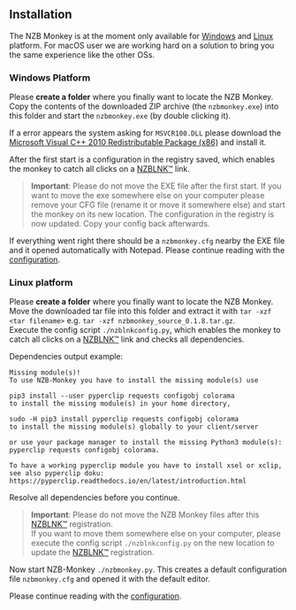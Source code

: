 ## Installation

The NZB Monkey is at the moment only available for [Windows](#windows-platform)
and [Linux](#linux-platform) platform. For macOS user we are working hard on a
solution to bring you the same experience like the other OSs.

### Windows Platform

Please **create a folder** where you finally want to locate the NZB Monkey. Copy
the contents of the downloaded ZIP archive (the `nzbmonkey.exe`) into this folder
and start the `nzbmonkey.exe` (by double clicking it).

If a error appears the system asking for `MSVCR100.DLL` please download the
[Microsoft Visual C++ 2010 Redistributable Package (x86)](https://www.microsoft.com/en-US/download/details.aspx?id=5555)
and install it.

After the first start is a configuration in the registry saved, which enables the
monkey to catch all clicks on a [NZBLNK™](https://nzblnk.github.io) link.  

> **Important**: Please do not move the EXE file after the first start. If you want
to move the exe somewhere else on your computer please remove your CFG file
(rename it or move it somewhere else) and start the monkey on its new location.
The configuration in the registry is now updated. Copy your config back afterwards.

If everything went right there should be a `nzbmonkey.cfg` nearby the EXE file
and it opened automatically with Notepad. Please continue reading with the
[configuration](#configuration).

### Linux platform

Please **create a folder** where you finally want to locate the NZB Monkey.
Move the downloaded tar file into this folder and extract it with
`tar -xzf <tar filename>` e.g. `tar -xzf nzbmonkey_source_0.1.8.tar.gz`.  
Execute the config script `./nzblnkconfig.py`, which enables the monkey to catch
all clicks on a [NZBLNK™](https://nzblnk.github.io) link and checks all dependencies.  

Dependencies output example:

    Missing module(s)!
    To use NZB-Monkey you have to install the missing module(s) use
    
    pip3 install --user pyperclip requests configobj colorama
    to install the missing module(s) in your home directory,
    
    sudo -H pip3 install pyperclip requests configobj colorama
    to install the missing module(s) globally to your client/server
    
    or use your package manager to install the missing Python3 module(s): pyperclip requests configobj colorama.
    
    To have a working pyperclip module you have to install xsel or xclip, see also pyperclip doku:
    https://pyperclip.readthedocs.io/en/latest/introduction.html
Resolve all dependencies before you continue.
> **Important**: Please do not move the NZB Monkey files after this
[NZBLNK™](https://nzblnk.github.io) registration.  
If you want to move them somewhere else on your computer, please execute the config script `./nzblnkconfig.py`
on the new location to update the [NZBLNK™](https://nzblnk.github.io) registration.

Now start NZB-Monkey `./nzbmonkey.py`. This creates a default configuration file `nzbmonkey.cfg`
and opened it with the default editor.

Please continue reading with the [configuration](#configuration).